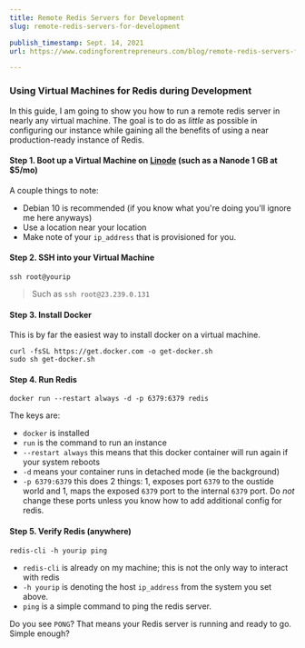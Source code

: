 ```yaml
---
title: Remote Redis Servers for Development
slug: remote-redis-servers-for-development

publish_timestamp: Sept. 14, 2021
url: https://www.codingforentrepreneurs.com/blog/remote-redis-servers-for-development/

---
```



### Using Virtual Machines for Redis during Development

In this guide, I am going to show you how to run a remote redis server in nearly any virtual machine. The goal is to do as *little* as possible in configuring our instance while gaining all the benefits of using a near production-ready instance of Redis.


#### Step 1. Boot up a Virtual Machine on [Linode](https://www.linode.com/cfe) (such as a Nanode 1 GB at $5/mo)
A couple things to note:
- Debian 10 is recommended (if you know what you're doing you'll ignore me here anyways)
- Use a location near your location 
- Make note of your `ip_address` that is provisioned for you.

#### Step 2. SSH into your Virtual Machine 
```
ssh root@yourip
```
> Such as `ssh root@23.239.0.131`

#### Step 3. Install Docker
This is by far the easiest way to install docker on a virtual machine.
```
curl -fsSL https://get.docker.com -o get-docker.sh
sudo sh get-docker.sh
```

#### Step 4. Run Redis

```
docker run --restart always -d -p 6379:6379 redis 
```
The keys are:

- `docker` is installed
- `run` is the command to run an instance
- `--restart always` this means that this docker container will run again if your system reboots
- `-d` means your container runs in detached mode (ie the background)
- `-p 6379:6379` this does 2 things: 1, exposes port `6379` to the oustide world and 1, maps the exposed `6379` port to the internal `6379` port. Do *not* change these ports unless you know how to add additional config for redis.



#### Step 5. Verify Redis (anywhere)

```
redis-cli -h yourip ping
```

- `redis-cli` is already on my machine; this is not the only way to interact with redis
- `-h yourip` is denoting the host `ip_address` from the system you set above.
- `ping` is a simple command to ping the redis server. 

Do you see `PONG`? That means your Redis server is running and ready to go. Simple enough?
